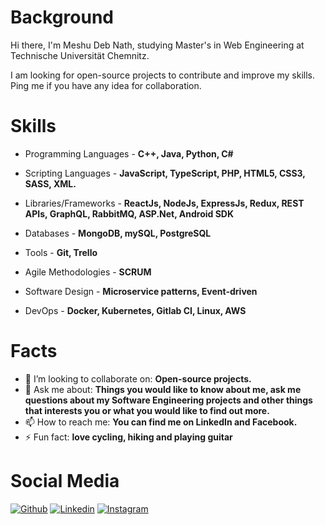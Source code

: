 # Background  #

Hi there, I'm Meshu Deb Nath, studying Master's in Web Engineering at Technische Universität Chemnitz.

I am looking for open-source projects to contribute and improve my skills. Ping me if you have any idea for collaboration. 

# Skills #

- Programming Languages - **C++, Java, Python, C#**

- Scripting Languages - **JavaScript, TypeScript, PHP, HTML5, CSS3, SASS, XML.**

- Libraries/Frameworks - **ReactJs, NodeJs, ExpressJs, Redux, REST APIs, GraphQL, RabbitMQ, ASP.Net, Android SDK**

- Databases - **MongoDB, mySQL, PostgreSQL** 

- Tools - **Git, Trello**

- Agile Methodologies - **SCRUM**

- Software Design - **Microservice patterns, Event-driven**

- DevOps - **Docker, Kubernetes, Gitlab CI, Linux, AWS**


# Facts #
- 👯 I’m looking to collaborate on: **Open-source projects.**
- 💬 Ask me about: **Things you would like to know about me, ask me questions about my Software Engineering projects and other things that interests you or what you would like to find out more.**
- 📫 How to reach me: **You can find me on LinkedIn and Facebook.**
- ⚡ Fun fact: **love cycling, hiking and playing guitar**

# Social Media #

[![Github](https://img.shields.io/badge/-Github-000?style=flat&logo=Github&logoColor=white)](https://github.com/meshu3369)
[![Linkedin](https://img.shields.io/badge/-LinkedIn-blue?style=flat&logo=Linkedin&logoColor=white)](https://www.linkedin.com/in/meshudebnath/)
[![Instagram](https://img.shields.io/badge/-Instagram-c13584?style=flat&labelColor=c13584&logo=instagram&logoColor=white)](https://www.instagram.com/notmeshu/)
